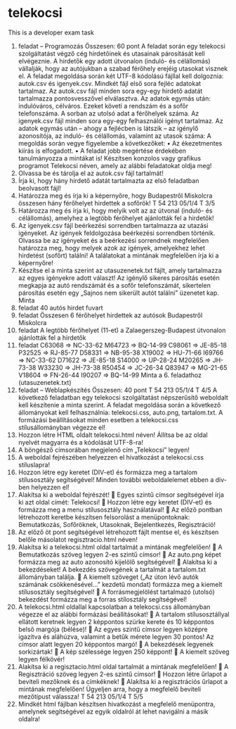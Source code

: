# telekocsi
This is a developer exam task

1. feladat – Programozás Összesen: 60 pont
A feladat során egy telekocsi szolgáltatást végző cég hirdetőinek és utasainak párosítását 
kell elvégeznie. A hirdetők egy adott útvonalon (induló- és célállomás) vállalják, hogy az 
autójukban a szabad férőhely erejéig utasokat visznek el.
A feladat megoldása során két UTF-8 kódolású fájllal kell dolgoznia: autok.csv és 
igenyek.csv. Mindkét fájl első sora fejléc adatokat tartalmaz.
Az autok.csv fájl minden sora egy-egy hirdető adatát tartalmazza pontosvesszővel 
elválasztva. 
Az adatok egymás után: indulóváros, célváros. Ezeket követi a rendszám és a sofőr 
telefonszáma. A sorban az utolsó adat a férőhelyek száma.
Az igenyek.csv fájl minden sora egy-egy felhasználói igényt tartalmaz. Az adatok 
egymás után – ahogy a fejlécben is látszik – az igénylő azonosítója, az induló- és 
célállomás, valamint az utasok száma:
A megoldás során vegye figyelembe a következőket:
• Az ékezetmentes kiírás is elfogadott.
• A feladat jobb megértése érdekében tanulmányozza a mintákat is!
Készítsen konzolos vagy grafikus programot Telekocsi néven, amely az alábbi 
feladatokat oldja meg!
1. Olvassa be és tárolja el az autok.csv fájl tartalmát!
2. Írja ki, hogy hány hirdető adatát tartalmazta az első feladatban beolvasott fájl!
3. Határozza meg és írja ki a képernyőre, hogy Budapestről Miskolcra összesen hány 
férőhelyet hirdettek a sofőrök!
T 54 213 05/1/4
T 3/5
4. Határozza meg és írja ki, hogy melyik volt az az útvonal (induló- és célállomás),
amelyhez a legtöbb férőhelyet ajánlották fel a hirdetők!
5. Az igenyek.csv fájl beérkezési sorrendben tartalmazza az utazási igényeket. Az 
igények feldolgozása beérkezési sorrendben történik. Olvassa be az igényeket és a 
beérkezési sorrendnek megfelelően határozza meg, hogy melyek azok az igények, 
amelyekhez lehet hirdetést (sofőrt) találni! A találatokat a mintának megfelelően írja 
ki a képernyőre!
6. Készítse el a minta szerint az utasuzenetek.txt fájlt, amely tartalmazza az 
egyes igényekre adott választ! Az igénylő sikeres párosítás esetén megkapja az autó 
rendszámát és a sofőr telefonszámát, sikertelen párosítás esetén egy „Sajnos nem 
sikerült autót találni” üzenetet kap. 
Minta
2. feladat
40 autós hirdet fuvart
3. feladat
Összesen 6 férőhelyet hirdettek az autósok Budapestről Miskolcra
4. feladat
A legtöbb férőhelyet (11-et) a Zalaegerszeg-Budapest útvonalon
ajánlották fel a hirdetők
5. feladat
C63068 => NC-33-62
M64723 => BQ-14-99
C98061 => JE-85-18
P32525 => RJ-85-77
D58331 => NB-95-38
X19002 => HU-71-66
I69766 => NC-33-62
D71622 => JE-85-18
S14000 => UP-28-24
M20265 => JH-73-38
W33230 => JH-73-38
R50454 => JC-26-34
Q83947 => MG-21-65
V18604 => FN-26-44
I90207 => BQ-14-99
Minta a 6. feladathoz (utasuzenetek.txt)
2. feladat – Weblapkészítés Összesen: 40 pont
T 54 213 05/1/4
T 4/5
A következő feladatban egy telekocsi szolgáltatást népszerűsítő weboldalt kell készítenie 
a minta szerint. A feladat megoldása során a következő állományokat kell felhasználnia:
telekocsi.css, auto.png, tartalom.txt. A formázási beállításokat minden 
esetben a telekocsi.css stílusállományban végezze el!
1. Hozzon létre HTML oldalt telekocsi.html néven! Állítsa be az oldal nyelvét 
magyarra és a kódolását UTF-8-ra! 
2. A böngésző címsorában megjelenő cím „Telekocsi” legyen!
3. A weboldal fejrészében helyezzen el hivatkozást a telekocsi.css stíluslapra!
4. Hozzon létre egy keretet (DIV-et) és formázza meg a tartalom stílusosztály 
segítségével! Minden további weboldalelemet ebben a div-ben helyezzen el!
5. Alakítsa ki a weboldal fejrészét!
 Egyes szintű címsor segítségével írja ki azt oldal címét: Telekocsi!
 Hozzon létre egy keretet (DIV-et) és formázza meg a menu stílusosztály 
használatával!
 Az előző pontban létrehozott keretbe készítsen felsorolást a menüpontoknak: 
Bemutatkozás, Sofőröknek, Utasoknak, Bejelentkezés, 
Regisztráció!
6. Az előző öt pont segítségével létrehozott fájlt mentse el, és készítsen belőle másolatot 
regisztracio.html néven!
7. Alakítsa ki a telekocsi.html oldal tartalmát a mintának megfelelően!
 A Bemutatkozás szöveg legyen 2-es szintű címsor!
 Az auto.png képet formázza meg az auto azonosító kijelölő segítségével!
 Alakítsa ki a bekezdéseket! A bekezdés szövegének a tartalmát a 
tartalom.txt állományban találja.
 A kiemelt szöveget („Az úton lévő autók számának csökkenésével…” kezdetű 
mondat) formázza meg a kiemelt stílusosztály segítségével!
 A forrásmegjelölést tartalmazó (utolsó) bekezdést formázza meg a forras
stílosztály segítségével!
8. A telekocsi.html oldallal kapcsolatban a telekocsi.css állományban 
végezze el az alábbi formázási beállításokat!
 A tartalom stílusosztállyal ellátott keretnek legyen 2 képpontos szürke kerete 
és 10 képpontos belső margója (bélése)!
 Az egyes szintű címsor legyen középre igazítva és aláhúzva, valamint a betűk 
mérete legyen 30 pontos! Az címsor alatt legyen 20 képpontos margó!
 A bekezdések legyenek sorkizártak!
 A kép szélessége legyen 250 képpont!
 A kiemelt szöveg legyen félkövér!
9. Alakítsa ki a regisztacio.html oldal tartalmát a mintának megfelelően!
 A Regisztráció szöveg legyen 2-es szintű címsor!
 Hozzon létre űrlapot a beviteli mezőknek és a címkéknek!
 Alakítsa ki a regisztrációs űrlapot a mintának megfelelően! Ügyeljen arra, 
hogy a megfelelő beviteli mezőtípust válassza!
T 54 213 05/1/4
T 5/5
10. Mindkét html fájlban készítsen hivatkozást a megfelelő menüpontra, amelynek 
segítségével az egyik oldalról át lehet navigálni a másik oldalra!
